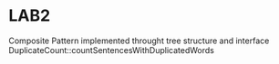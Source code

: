 # LAB2

Composite Pattern implemented throught tree structure and interface DuplicateCount::countSentencesWithDuplicatedWords
